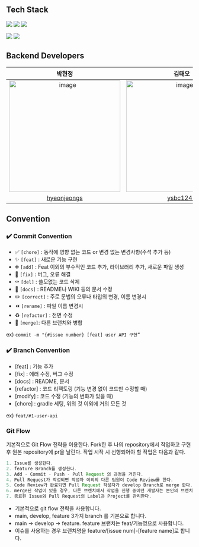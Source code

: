 ## Tech Stack

<img src="https://img.shields.io/badge/Spring-6DB33F?style=flat-square&logo=Spring&logoColor=white"/> <img src="https://img.shields.io/badge/SpringBoot-6DB33F?style=flat-square&logo=Spring Boot&logoColor=white"/> <img src="https://img.shields.io/badge/Java-137CBD?style=flat-square&logo=Java&logoColor=white"/>

<img src="https://img.shields.io/badge/MySQL-4479A1?style=flat-square&logo=MySQL&logoColor=white"/> <img src="https://img.shields.io/badge/AWS-232F3E?style=flat-square&logo=AmazonAWS&logoColor=white"/>

## Backend Developers

| 박현정 | 김태오 |
| :---------:|:----------:|
|<img width="300" alt="image" src="https://user-images.githubusercontent.com/81394850/210358708-f6139bed-c2b6-43d9-8dc6-525ac8c68e9f.jpg"> | <img width="300" alt="image" src="https://github.com/codingbongbongz/Backend/assets/81394850/e593d345-2bc7-4b41-ae77-fea9157376fe"> | 
| [hyeonjeongs](https://github.com/hyeonjeongs) | [ysbc1247](https://github.com/ysbc1247) |


## Convention

### ✔️ Commit Convention

- ✅ `[chore]` : 동작에 영향 없는 코드 or 변경 없는 변경사항(주석 추가 등)
- ✨ `[feat]` : 새로운 기능 구현
- ➕ `[add]` : Feat 이외의 부수적인 코드 추가, 라이브러리 추가, 새로운 파일 생성
- 🔨 `[fix]` : 버그, 오류 해결
- ⚰️ `[del]` : 쓸모없는 코드 삭제
- 📝 `[docs]` : README나 WIKI 등의 문서 수정
- ✏️ `[correct]` : 주로 문법의 오류나 타입의 변경, 이름 변경시
- ⏪️ `[rename]` : 파일 이름 변경시
- ♻️ `[refactor]` : 전면 수정
- 🔀 `[merge]`: 다른 브랜치와 병합

ex) `commit -m "{#issue number} [feat] user API 구현”`

### ✔️ Branch Convention

- [feat] : 기능 추가
- [fix] : 에러 수정, 버그 수정
- [docs] : README, 문서
- [refactor] : 코드 리펙토링 (기능 변경 없이 코드만 수정할 때)
- [modify] : 코드 수정 (기능의 변화가 있을 때)
- [chore] : gradle 세팅, 위의 것 이외에 거의 모든 것

ex) `feat/#1-user-api`

### Git Flow

기본적으로 Git Flow 전략을 이용한다. Fork한 후 나의 repository에서 작업하고 구현 후 원본 repository에 pr을 날린다. 작업 시작 시 선행되어야 할 작업은 다음과 같다.

```java
1. Issue를 생성한다.
2. feature Branch를 생성한다.
3. Add - Commit - Push - Pull Request 의 과정을 거친다.
4. Pull Request가 작성되면 작성자 이외의 다른 팀원이 Code Review를 한다.
5. Code Review가 완료되면 Pull Request 작성자가 develop Branch로 merge 한다.
6. merge된 작업이 있을 경우, 다른 브랜치에서 작업을 진행 중이던 개발자는 본인의 브랜치로 merge된 작업을 Pull 받아온다.
7. 종료된 Issue와 Pull Request의 Label과 Project를 관리한다.
```

- 기본적으로 git flow 전략을 사용합니다.
- main, develop, feature 3가지 branch 를 기본으로 합니다.
- main → develop → feature. feature 브랜치는 feat/기능명으로 사용합니다.
- 이슈를 사용하는 경우 브랜치명을 feature/[issue num]-[feature name]로 합니다.
